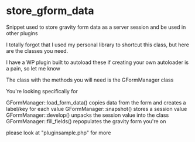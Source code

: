 # store_gform_data
Snippet used to store gravity form data as a server session and be used in other plugins

I totally forgot that I used my personal library to shortcut this class, but here are the classes you need.

I have a WP plugin built to autoload these if creating your own autoloader is a pain, so let me know

The class with the methods you will need is the GFormManager class

You're looking specifically for

GFormManager::load_form_data() copies data from the form and creates a label/key for each value
GFormManager::snapshot() stores a session value
GFormManager::develop() unpacks the session value into the class
GFormManager::fill_fields() repopulates the gravity form you're on

please look at "pluginsample.php" for more